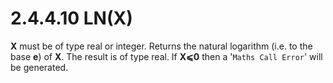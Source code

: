 # 2.4.4.10 LN(X)

**X** must be of type real or integer. Returns the natural logarithm (i.e. to the base **e**) of **X**. The result is of type real. If **X⩽0** then a '`Maths Call Error`' will be generated.
